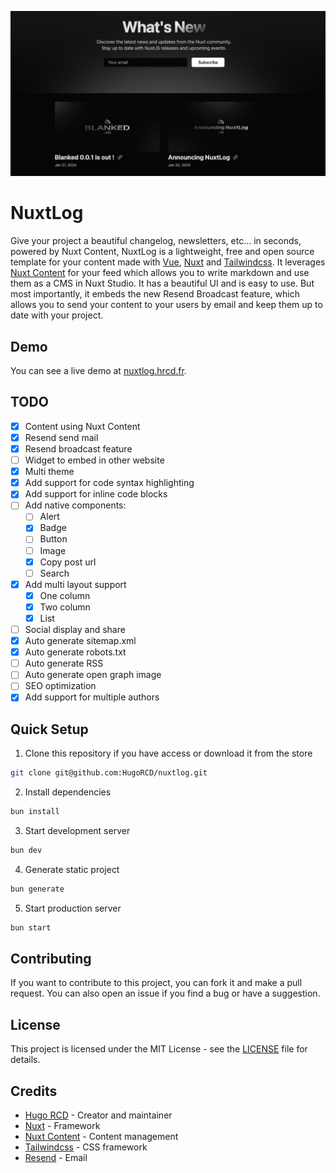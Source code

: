 ![social-preview.png](./public/social-preview.png)

# NuxtLog

Give your project a beautiful changelog, newsletters, etc... in seconds, powered by Nuxt Content, NuxtLog is a lightweight, free and open source template for your content made with [Vue](https://vuejs.com), [Nuxt](https://nuxt.com) and [Tailwindcss](https://tailwindcss.com). It leverages [Nuxt Content](https://content.nuxt.com) for your feed which allows you to write markdown and use them as a CMS in Nuxt Studio. It has a beautiful UI and is easy to use.
But most importantly, it embeds the new Resend Broadcast feature, which allows you to send your content to your users by email and keep them up to date with your project.

## Demo

You can see a live demo at [nuxtlog.hrcd.fr](https://nuxtlog.hrcd.fr/).

## TODO

- [x] Content using Nuxt Content
- [x] Resend send mail
- [x] Resend broadcast feature
- [ ] Widget to embed in other website
- [x] Multi theme
- [x] Add support for code syntax highlighting
- [x] Add support for inline code blocks
- [ ] Add native components:
  - [ ] Alert
  - [x] Badge
  - [ ] Button
  - [ ] Image
  - [x] Copy post url
  - [ ] Search
- [x] Add multi layout support
    - [x] One column
    - [x] Two column
    - [x] List
- [ ] Social display and share
- [x] Auto generate sitemap.xml
- [x] Auto generate robots.txt
- [ ] Auto generate RSS
- [ ] Auto generate open graph image
- [ ] SEO optimization
- [x] Add support for multiple authors

## Quick Setup

1. Clone this repository if you have access or download it from the store
```bash
git clone git@github.com:HugoRCD/nuxtlog.git
```

2. Install dependencies
```bash
bun install
```

3. Start development server
```bash
bun dev
```

4. Generate static project
```bash
bun generate
```

5. Start production server
```bash
bun start
```

## Contributing

If you want to contribute to this project, you can fork it and make a pull request. You can also open an issue if you find a bug or have a suggestion.

## License

This project is licensed under the MIT License - see the [LICENSE](LICENSE) file for details.

## Credits

- [Hugo RCD](https://github.com/HugoRCD) - Creator and maintainer
- [Nuxt](https://nuxt.com) - Framework
- [Nuxt Content](https://content.nuxt.com) - Content management
- [Tailwindcss](https://tailwindcss.com) - CSS framework
- [Resend](https://resend.dev) - Email
